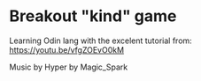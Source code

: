 # Breakout "kind" game 
Learning Odin lang with the excelent tutorial from: https://youtu.be/vfgZOEvO0kM

Music by Hyper by Magic_Spark
